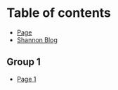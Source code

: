 # Table of contents

* [Page](README.md)
* [Shannon Blog](https://shannonhung.github.io)

## Group 1

* [Page 1](group-1/page-1.md)
